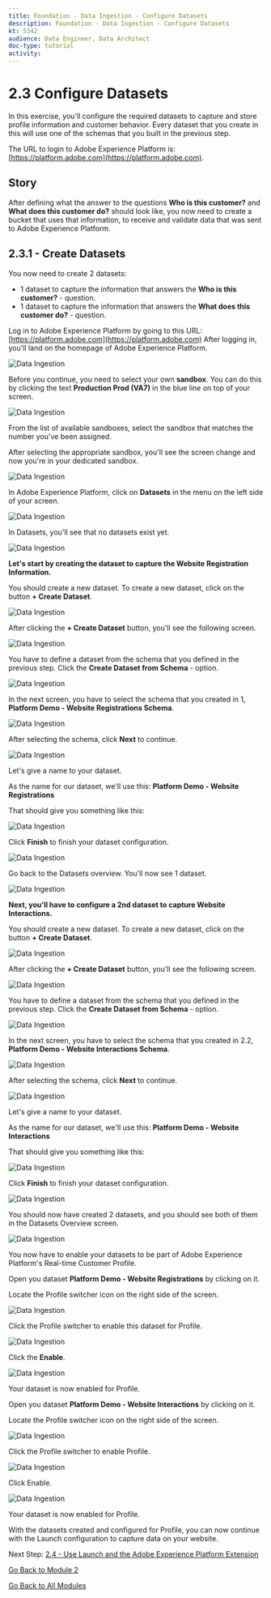 ```yaml
---
title: Foundation - Data Ingestion - Configure Datasets
description: Foundation - Data Ingestion - Configure Datasets
kt: 5342
audience: Data Engineer, Data Architect
doc-type: tutorial
activity: 
---
```


# 2.3 Configure Datasets

In this exercise, you'll configure the required datasets to capture and store profile information and customer behavior. Every dataset that you create in this will use one of the schemas that you built in the previous step.

The URL to login to Adobe Experience Platform is: [https://platform.adobe.com](https://platform.adobe.com).

## Story

After defining what the answer to the questions **Who is this customer?** and **What does this customer do?** should look like, you now need to create a bucket that uses that information, to receive and validate data that was sent to Adobe Experience Platform.

## 2.3.1 - Create Datasets

You now need to create 2 datasets:

* 1 dataset to capture the information that answers the **Who is this customer?** - question.
* 1 dataset to capture the information that answers the **What does this customer do?** - question.

Log in to Adobe Experience Platform by going to this URL: [https://platform.adobe.com](https://platform.adobe.com)
After logging in, you'll land on the homepage of Adobe Experience Platform.

![Data Ingestion](./images/home.png)

Before you continue, you need to select your own **sandbox**. You can do this by clicking the text **Production Prod (VA7)** in the blue line on top of your screen.

![Data Ingestion](./images/sb1.png)

From the list of available sandboxes, select the sandbox that matches the number you've been assigned.

After selecting the appropriate sandbox, you'll see the screen change and now you're in your dedicated sandbox.

![Data Ingestion](./images/sb2.png)

In Adobe Experience Platform, click on **Datasets** in the menu on the left side of your screen.

![Data Ingestion](./images/menudatasets.png)

In Datasets, you'll see that no datasets exist yet. 

![Data Ingestion](./images/datasets.png)

**Let's start by creating the dataset to capture the Website Registration Information.**

You should create a new dataset. To create a new dataset, click on the button **+ Create Dataset**.

![Data Ingestion](./images/createdataset.png)

After clicking the **+ Create Dataset** button, you'll see the following screen. 

![Data Ingestion](./images/datasetsetup.png)

You have to define a dataset from the schema that you defined in the previous step. Click the **Create Dataset from Schema** - option.

![Data Ingestion](./images/datasetfromschema.png)

In the next screen, you have to select the schema that you created in 1, **Platform Demo - Website Registrations Schema**.

![Data Ingestion](./images/schemaselection.png)

After selecting the schema, click **Next** to continue.

![Data Ingestion](./images/next.png)

Let's give a name to your dataset. 

As the name for our dataset, we'll use this:
**Platform Demo - Website Registrations**
  
That should give you something like this:

![Data Ingestion](./images/datasetname.png)

Click **Finish** to finish your dataset configuration.

![Data Ingestion](./images/finish.png)

Go back to the Datasets overview. You'll now see 1 dataset.

![Data Ingestion](./images/dsoverview1.png)

**Next, you'll have to configure a 2nd dataset to capture Website Interactions.**

You should create a new dataset. To create a new dataset, click on the button **+ Create Dataset**.

![Data Ingestion](./images/createdataset.png)

After clicking the **+ Create Dataset** button, you'll see the following screen. 

![Data Ingestion](./images/datasetsetup.png)

You have to define a dataset from the schema that you defined in the previous step. Click the **Create Dataset from Schema** - option.

![Data Ingestion](./images/datasetfromschema.png)

In the next screen, you have to select the schema that you created in 2.2, **Platform Demo - Website Interactions Schema**.

![Data Ingestion](./images/schemaselectionee.png)

After selecting the schema, click **Next** to continue.

![Data Ingestion](./images/next.png)

Let's give a name to your dataset. 

As the name for our dataset, we'll use this:
**Platform Demo - Website Interactions**
  
That should give you something like this:

![Data Ingestion](./images/datasetnameee.png)

Click **Finish** to finish your dataset configuration.

![Data Ingestion](./images/finish.png)

You should now have created 2 datasets, and you should see both of them in the Datasets Overview screen.

![Data Ingestion](./images/datasetsoverview.png)

You now have to enable your datasets to be part of Adobe Experience Platform's Real-time Customer Profile.

Open you dataset **Platform Demo - Website Registrations** by clicking on it.

Locate the Profile switcher icon on the right side of the screen.

![Data Ingestion](./images/ds1.png)

Click the Profile switcher to enable this dataset for Profile.

![Data Ingestion](./images/ds2.png)

Click the **Enable**.

![Data Ingestion](./images/ds3.png)

Your dataset is now enabled for Profile.

Open you dataset **Platform Demo - Website Interactions** by clicking on it.

Locate the Profile switcher icon on the right side of the screen.

![Data Ingestion](./images/ds4.png)

Click the Profile switcher to enable Profile.

![Data Ingestion](./images/ds2.png)

Click Enable.

![Data Ingestion](./images/ds5.png)

Your dataset is now enabled for Profile.

With the datasets created and configured for Profile, you can now continue with the Launch configuration to capture data on your website.

Next Step: [2.4 - Use Launch and the Adobe Experience Platform Extension](./ex4.md)

[Go Back to Module 2](./data-ingestion.md)

[Go Back to All Modules](../../overview.md)
